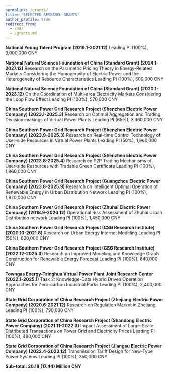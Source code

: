 ```yaml
---
permalink: /grants/
title: "SELECTED RESEARCH GRANTS"
author_profile: true
redirect_from: 
  - /md/
  - /grants.md
---
```


**National Young Talent Program (2019.1-2021.12)**
Leading PI (100%), 3,000,000 CNY

**National Natural Science Foundation of China (Standard Grant) (2024.1-2027.12)**
Research on the Parametric Pricing Theory in Energy-Related Markets Considering the Homogeneity of Electric Power and the Heterogeneity of Resource Characteristics
Leading PI (100%), 500,000 CNY

**National Natural Science Foundation of China (Standard Grant) (2020.1-2023.12)**
On the Coordination of Multi-area Electricity Markets Considering the Loop Flow Effect
Leading PI (100%), 570,000 CNY

**China Southern Power Grid Research Project (Shenzhen Electric Power Company) (2023.1-2025.3)**
Research on Optimal Aggregation and Trading Decision-makings of Virtual Power Plants
Leading PI (65%), 3,360,000 CNY

**China Southern Power Grid Research Project (Shenzhen Electric Power Company) (2023.9-2025.3)**
Research on Real-time Control Technology of User-side Resources in Virtual Power Plants
Leading PI (50%), 1,960,000 CNY

**China Southern Power Grid Research Project (Shenzhen Electric Power Company) (2023.8-2025.4)**
Research on P2P Trading Mechanisms of User-side Resources with Tradable Green Certificate
Leading PI (100%), 1,960,000 CNY

**China Southern Power Grid Research Project (Guangzhou Electric Power Company) (2023.8-2025.9)**
Research on Intelligent Optimal Operation of Renewable Energy in Urban Distribution Network
Leading PI (100%), 1,920,000 CNY

**China Southern Power Grid Research Project (Zhuhai Electric Power Company) (2018.9-2020.12)**
Operational Risk Assessment of Zhuhai Urban Distribution network
Leading PI (100%), 1,450,000 CNY

**China Southern Power Grid Research Project (CSG Research Institute) (2020.10-2021.8)**
Research on Urban Energy Internet Modeling
Leading PI (50%), 800,000 CNY

**China Southern Power Grid Research Project (CSG Research Institute) (2022.12-2025.3)**
Research on Improved Modeling and Knowledge Graph Construction for Renewable Energy Forecast
Leading PI (100%), 640,000 CNY

**Towngas Energy-Tsinghua Virtual Power Plant Joint Research Center (2022.1-2025.1)**
Task 2: Knowledge-Data Hybrid Driven Operation Approaches for Zero-carbon Industrial Parks
Leading PI (100%), 2,400,000 CNY

**State Grid Corporation of China Research Project (Zhejiang Electric Power Company) (2020.6-2021.12)**
Research on Regulation Market in Zhejiang
Leading PI (100%), 790,000 CNY

**State Grid Corporation of China Research Project (Shandong Electric Power Company) (2021.11-2022.3)**
Impact Assessment of Large-Scale Distributed Transactions on Power Grid and Electricity Prices
Leading PI (100%), 480,000 CNY

**State Grid Corporation of China Research Project (Jiangsu Electric Power Company) (2022.4-2023.12)**
Transmission Tariff Design for New-Type Power Systems
Leading PI (100%), 350,000 CNY

**Sub-total: 20.18 (17.44) Million CNY**
